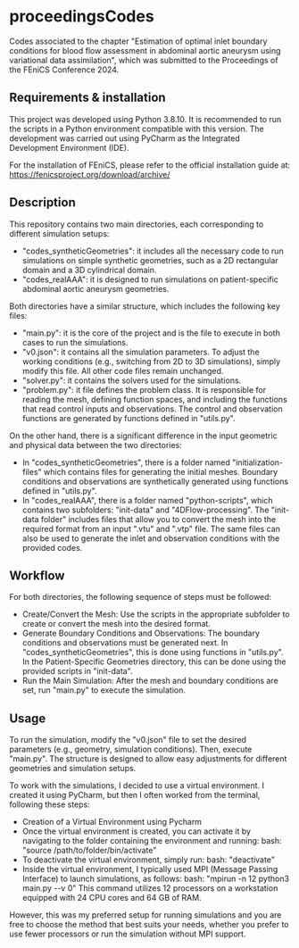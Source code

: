 # proceedingsCodes
Codes associated to the chapter "Estimation of optimal inlet boundary conditions for blood flow assessment in abdominal aortic aneurysm using variational data assimilation", which was submitted to the Proceedings of the FEniCS Conference 2024.

## Requirements & installation
This project was developed using Python 3.8.10. It is recommended to run the scripts in a Python environment compatible with this version. The development was carried out using PyCharm as the Integrated Development Environment (IDE).

For the installation of FEniCS, please refer to the official installation guide at: https://fenicsproject.org/download/archive/

## Description
This repository contains two main directories, each corresponding to different simulation setups:
- "codes_syntheticGeometries": it includes all the necessary code to run simulations on simple synthetic geometries, such as a 2D rectangular domain and a 3D cylindrical domain.
- "codes_realAAA": it is designed to run simulations on patient-specific abdominal aortic aneurysm geometries.

Both directories have a similar structure, which includes the following key files:
- "main.py": it is the core of the project and is the file to execute in both cases to run the simulations.
- "v0.json": it contains all the simulation parameters. To adjust the working conditions (e.g., switching from 2D to 3D simulations), simply modify this file. All other code files remain unchanged.
- "solver.py": it contains the solvers used for the simulations.
- "problem.py": it file defines the problem class. It is responsible for reading the mesh, defining function spaces, and including the functions that read control inputs and observations. The control and observation functions are generated by functions defined in "utils.py".

On the other hand, there is a significant difference in the input geometric and physical data between the two directories:
- In "codes_syntheticGeometries", there is a folder named "initialization-files" which contains files for generating the initial meshes. Boundary conditions and observations are synthetically generated using functions defined in "utils.py".
- In "codes_realAAA", there is a folder named "python-scripts", which contains two subfolders: "init-data" and "4DFlow-processing". The "init-data folder" includes files that allow you to convert the mesh into the required format from an input ".vtu" and ".vtp" file. The same files can also be used to generate the inlet and observation conditions with the provided codes.

## Workflow
For both directories, the following sequence of steps must be followed:
- Create/Convert the Mesh: Use the scripts in the appropriate subfolder to create or convert the mesh into the desired format.
- Generate Boundary Conditions and Observations: The boundary conditions and observations must be generated next. In "codes_syntheticGeometries", this is done using functions in "utils.py". In the Patient-Specific Geometries directory, this can be done using the provided scripts in "init-data".
- Run the Main Simulation: After the mesh and boundary conditions are set, run "main.py" to execute the simulation.

## Usage
To run the simulation, modify the "v0.json" file to set the desired parameters (e.g., geometry, simulation conditions). Then, execute "main.py". The structure is designed to allow easy adjustments for different geometries and simulation setups.

To work with the simulations, I decided to use a virtual environment. I created it using PyCharm, but then I often worked from the terminal, following these steps:
- Creation of a Virtual Environment using Pycharm
- Once the virtual environment is created, you can activate it by navigating to the folder containing the environment and running:
bash: "source /path/to/folder/bin/activate"
- To deactivate the virtual environment, simply run:
bash: "deactivate"
- Inside the virtual environment, I typically used MPI (Message Passing Interface) to launch simulations, as follows:
bash: "mpirun -n 12 python3 main.py --v 0"
This command utilizes 12 processors on a workstation equipped with 24 CPU cores and 64 GB of RAM.

However, this was my preferred setup for running simulations and you are free to choose the method that best suits your needs, whether you prefer to use fewer processors or run the simulation without MPI support.
